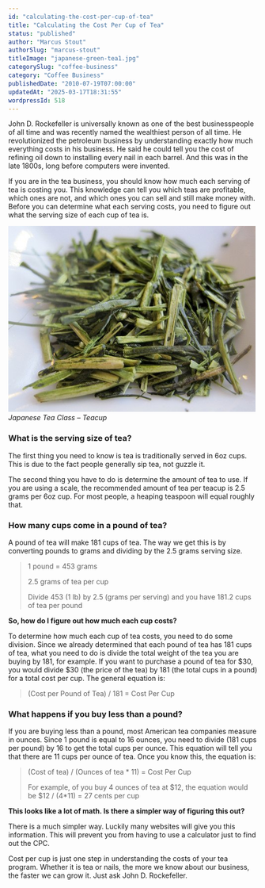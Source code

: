 ```yaml
---
id: "calculating-the-cost-per-cup-of-tea"
title: "Calculating the Cost Per Cup of Tea"
status: "published"
author: "Marcus Stout"
authorSlug: "marcus-stout"
titleImage: "japanese-green-tea1.jpg"
categorySlug: "coffee-business"
category: "Coffee Business"
publishedDate: "2010-07-19T07:00:00"
updatedAt: "2025-03-17T18:31:55"
wordpressId: 518
---
```


John D. Rockefeller is universally known as one of the best businesspeople of all time and was recently named the wealthiest person of all time. He revolutionized the petroleum business by understanding exactly how much everything costs in his business. He said he could tell you the cost of refining oil down to installing every nail in each barrel. And this was in the late 1800s, long before computers were invented.

If you are in the tea business, you should know how much each serving of tea is costing you. This knowledge can tell you which teas are profitable, which ones are not, and which ones you can sell and still make money with. Before you can determine what each serving costs, you need to figure out what the serving size of each cup of tea is.

![Japanese green tea](japanese-green-tea1.jpg)  
*Japanese Tea Class – Teacup*

### What is the serving size of tea?

The first thing you need to know is tea is traditionally served in 6oz cups. This is due to the fact people generally sip tea, not guzzle it.

The second thing you have to do is determine the amount of tea to use. If you are using a scale, the recommended amount of tea per teacup is 2.5 grams per 6oz cup. For most people, a heaping teaspoon will equal roughly that.

### How many cups come in a pound of tea?

A pound of tea will make 181 cups of tea. The way we get this is by converting pounds to grams and dividing by the 2.5 grams serving size.

> 1 pound = 453 grams
> 
> 2.5 grams of tea per cup
> 
> Divide 453 (1 lb) by 2.5 (grams per serving) and you have 181.2 cups of tea per pound

**So, how do I figure out how much each cup costs?**

To determine how much each cup of tea costs, you need to do some division. Since we already determined that each pound of tea has 181 cups of tea, what you need to do is divide the total weight of the tea you are buying by 181, for example. If you want to purchase a pound of tea for $30, you would divide $30 (the price of the tea) by 181 (the total cups in a pound) for a total cost per cup. The general equation is:

> (Cost per Pound of Tea) / 181 = Cost Per Cup

### What happens if you buy less than a pound?

If you are buying less than a pound, most American tea companies measure in ounces. Since 1 pound is equal to 16 ounces, you need to divide (181 cups per pound) by 16 to get the total cups per ounce. This equation will tell you that there are 11 cups per ounce of tea. Once you know this, the equation is:

> (Cost of tea) / (Ounces of tea \* 11) = Cost Per Cup
> 
> For example, of you buy 4 ounces of tea at $12, the equation would be $12 / (4\*11) = 27 cents per cup

**This looks like a lot of math. Is there a simpler way of figuring this out?**

There is a much simpler way. Luckily many websites will give you this information. This will prevent you from having to use a calculator just to find out the CPC.

Cost per cup is just one step in understanding the costs of your tea program. Whether it is tea or nails, the more we know about our business, the faster we can grow it. Just ask John D. Rockefeller.
